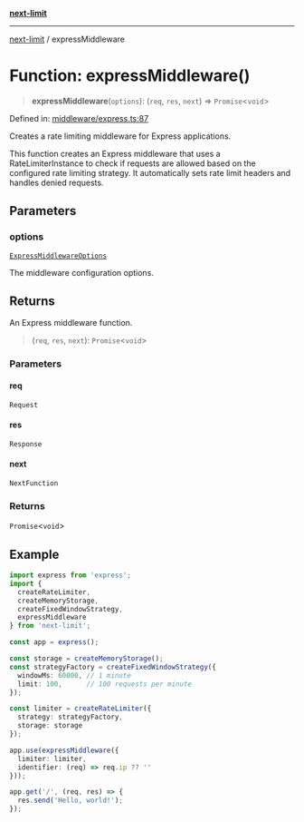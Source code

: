[**next-limit**](../README.md)

***

[next-limit](../README.md) / expressMiddleware

# Function: expressMiddleware()

> **expressMiddleware**(`options`): (`req`, `res`, `next`) => `Promise`\<`void`\>

Defined in: [middleware/express.ts:87](https://github.com/saoudi-h/next-limit/blob/58a6c1402186f63b5f3eecaed63a277351987cb7/src/middleware/express.ts#L87)

Creates a rate limiting middleware for Express applications.

This function creates an Express middleware that uses a RateLimiterInstance
to check if requests are allowed based on the configured rate limiting strategy.
It automatically sets rate limit headers and handles denied requests.

## Parameters

### options

[`ExpressMiddlewareOptions`](../interfaces/ExpressMiddlewareOptions.md)

The middleware configuration options.

## Returns

An Express middleware function.

> (`req`, `res`, `next`): `Promise`\<`void`\>

### Parameters

#### req

`Request`

#### res

`Response`

#### next

`NextFunction`

### Returns

`Promise`\<`void`\>

## Example

```typescript
import express from 'express';
import {
  createRateLimiter,
  createMemoryStorage,
  createFixedWindowStrategy,
  expressMiddleware
} from 'next-limit';

const app = express();

const storage = createMemoryStorage();
const strategyFactory = createFixedWindowStrategy({
  windowMs: 60000, // 1 minute
  limit: 100,      // 100 requests per minute
});

const limiter = createRateLimiter({
  strategy: strategyFactory,
  storage: storage
});

app.use(expressMiddleware({
  limiter: limiter,
  identifier: (req) => req.ip ?? ''
}));

app.get('/', (req, res) => {
  res.send('Hello, world!');
});
```
